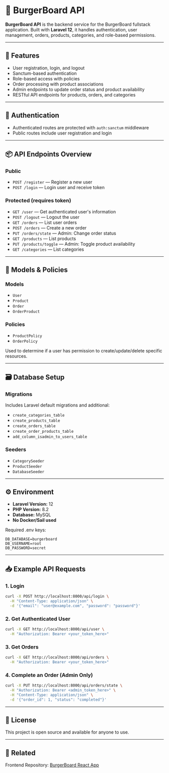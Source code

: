 # 🍔 BurgerBoard API

**BurgerBoard API** is the backend service for the BurgerBoard fullstack application. Built with **Laravel 12**, it handles authentication, user management, orders, products, categories, and role-based permissions.

---

## 🚀 Features

-   User registration, login, and logout
-   Sanctum-based authentication
-   Role-based access with policies
-   Order processing with product associations
-   Admin endpoints to update order status and product availability
-   RESTful API endpoints for products, orders, and categories

---

## 🔐 Authentication

-   Authenticated routes are protected with `auth:sanctum` middleware
-   Public routes include user registration and login

---

## 📦 API Endpoints Overview

### Public

-   `POST /register` — Register a new user
-   `POST /login` — Login user and receive token

### Protected (requires token)

-   `GET /user` — Get authenticated user's information
-   `POST /logout` — Logout the user
-   `GET /orders` — List user orders
-   `POST /orders` — Create a new order
-   `PUT /orders/state` — Admin: Change order status
-   `GET /products` — List products
-   `PUT /products/toggle` — Admin: Toggle product availability
-   `GET /categories` — List categories

---

## 🧱 Models & Policies

### Models

-   `User`
-   `Product`
-   `Order`
-   `OrderProduct`

### Policies

-   `ProductPolicy`
-   `OrderPolicy`

Used to determine if a user has permission to create/update/delete specific resources.

---

## 🗃️ Database Setup

### Migrations

Includes Laravel default migrations and additional:

-   `create_categories_table`
-   `create_products_table`
-   `create_orders_table`
-   `create_order_products_table`
-   `add_column_isadmin_to_users_table`

### Seeders

-   `CategorySeeder`
-   `ProductSeeder`
-   `DatabaseSeeder`

---

## ⚙️ Environment

-   **Laravel Version:** 12
-   **PHP Version:** 8.2
-   **Database:** MySQL
-   **No Docker/Sail used**

Required .env keys:

```env
DB_DATABASE=burgerboard
DB_USERNAME=root
DB_PASSWORD=secret
```

---

## 📥 Example API Requests

### 1. Login

```bash
curl -X POST http://localhost:8000/api/login \
  -H "Content-Type: application/json" \
  -d '{"email": "user@example.com", "password": "password"}'
```

### 2. Get Authenticated User

```bash
curl -X GET http://localhost:8000/api/user \
  -H "Authorization: Bearer <your_token_here>"
```

### 3. Get Orders

```bash
curl -X GET http://localhost:8000/api/orders \
  -H "Authorization: Bearer <your_token_here>"
```

### 4. Complete an Order (Admin Only)

```bash
curl -X PUT http://localhost:8000/api/orders/state \
  -H "Authorization: Bearer <admin_token_here>" \
  -H "Content-Type: application/json" \
  -d '{"order_id": 1, "status": "completed"}'
```

---

## 📄 License

This project is open source and available for anyone to use.

---

## 🔗 Related

Frontend Repository: [BurgerBoard React App](https://github.com/Diego3128/burgerboard)
